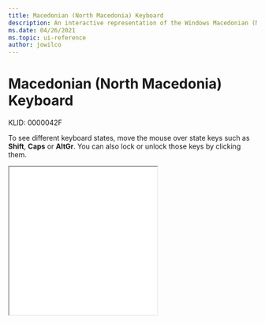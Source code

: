 ```yaml
---
title: Macedonian (North Macedonia) Keyboard
description: An interactive representation of the Windows Macedonian (North Macedonia) keyboard. To see different keyboard states, click or move the mouse over the state keys.
ms.date: 04/26/2021
ms.topic: ui-reference
author: jowilco
---
```


# Macedonian (North Macedonia) Keyboard

KLID: 0000042F

To see different keyboard states, move the mouse over state keys such as **Shift**, **Caps** or **AltGr**. You can also lock or unlock those keys by clicking them.

<iframe src="kbdmac.html" height="300"></iframe>

